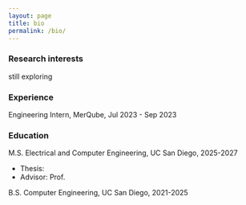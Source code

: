 ```yaml
---
layout: page
title: bio
permalink: /bio/
---
```


### Research interests
still exploring

### Experience
Engineering Intern, MerQube, Jul 2023 - Sep 2023

### Education
M.S. Electrical and Computer Engineering, UC San Diego, 2025-2027
- Thesis:
- Advisor: Prof.

B.S. Computer Engineering, UC San Diego, 2021-2025